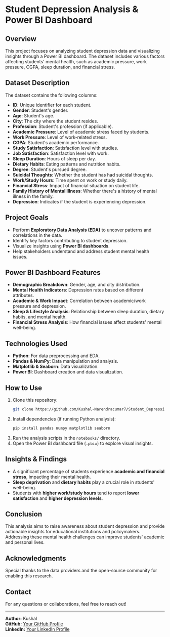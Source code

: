 # Student Depression Analysis & Power BI Dashboard

## Overview
This project focuses on analyzing student depression data and visualizing insights through a Power BI dashboard. The dataset includes various factors affecting students' mental health, such as academic pressure, work pressure, CGPA, sleep duration, and financial stress.

## Dataset Description
The dataset contains the following columns:
- **ID**: Unique identifier for each student.
- **Gender**: Student's gender.
- **Age**: Student's age.
- **City**: The city where the student resides.
- **Profession**: Student's profession (if applicable).
- **Academic Pressure**: Level of academic stress faced by students.
- **Work Pressure**: Level of work-related stress.
- **CGPA**: Student's academic performance.
- **Study Satisfaction**: Satisfaction level with studies.
- **Job Satisfaction**: Satisfaction level with work.
- **Sleep Duration**: Hours of sleep per day.
- **Dietary Habits**: Eating patterns and nutrition habits.
- **Degree**: Student's pursued degree.
- **Suicidal Thoughts**: Whether the student has had suicidal thoughts.
- **Work/Study Hours**: Time spent on work or study daily.
- **Financial Stress**: Impact of financial situation on student life.
- **Family History of Mental Illness**: Whether there's a history of mental illness in the family.
- **Depression**: Indicates if the student is experiencing depression.

## Project Goals
- Perform **Exploratory Data Analysis (EDA)** to uncover patterns and correlations in the data.
- Identify key factors contributing to student depression.
- Visualize insights using **Power BI dashboards**.
- Help stakeholders understand and address student mental health issues.

## Power BI Dashboard Features
- **Demographic Breakdown**: Gender, age, and city distribution.
- **Mental Health Indicators**: Depression rates based on different attributes.
- **Academic & Work Impact**: Correlation between academic/work pressure and depression.
- **Sleep & Lifestyle Analysis**: Relationship between sleep duration, dietary habits, and mental health.
- **Financial Stress Analysis**: How financial issues affect students' mental well-being.

## Technologies Used
- **Python**: For data preprocessing and EDA.
- **Pandas & NumPy**: Data manipulation and analysis.
- **Matplotlib & Seaborn**: Data visualization.
- **Power BI**: Dashboard creation and data visualization.

## How to Use
1. Clone this repository:
   ```sh
   git clone https://github.com/Kushal-Narendracumar7/Student_Depression_Analysis.git
   ```
2. Install dependencies (if running Python analysis):
   ```sh
   pip install pandas numpy matplotlib seaborn
   ```
3. Run the analysis scripts in the `notebooks/` directory.
4. Open the Power BI dashboard file (`.pbix`) to explore visual insights.

## Insights & Findings
- A significant percentage of students experience **academic and financial stress**, impacting their mental health.
- **Sleep deprivation** and **dietary habits** play a crucial role in students' well-being.
- Students with **higher work/study hours** tend to report **lower satisfaction** and **higher depression levels**.

## Conclusion
This analysis aims to raise awareness about student depression and provide actionable insights for educational institutions and policymakers. Addressing these mental health challenges can improve students' academic and personal lives.

## Acknowledgments
Special thanks to the data providers and the open-source community for enabling this research.

## Contact
For any questions or collaborations, feel free to reach out!

---
**Author:** Kushal  
**GitHub:** [Your GitHub Profile](https://github.com/Kushal-Narendracumar7)  
**LinkedIn:** [Your LinkedIn Profile](https://linkedin.com/in/kushal-bamania-08633a24a/)
